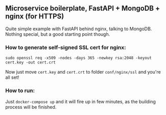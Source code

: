 ## Microservice boilerplate, FastAPI + MongoDB + nginx (for HTTPS)

Quite simple example with FastAPI behind nginx, talking to MongoDB.
Nothing special, but a good starting point though.

### How to generate self-signed SSL cert for nginx:

```
sudo openssl req -x509 -nodes -days 365 -newkey rsa:2048 -keyout cert.key -out cert.crt
```

Now just move `cert.key` and `cert.crt` to folder `conf/nginx/ssl` and you're all set!

### How to run:

Just `docker-compose up` and it will fire up in few minutes, as the building process will be finished.
